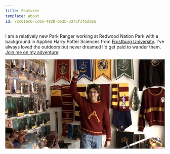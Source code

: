 ```yaml
---
title: Features
template: about
id: 72c016c6-cc0a-4928-b53b-3275f3f6da0a
---
```

I am a relatively new Park Ranger working at Redwood Nation Park with a background in Applied Harry Potter Sciences from [Frostburg University](http://frostburg.edu). I've always loved the outdoors but never dreamed I'd get paid to wander them. [Join me on my adventure](/blog)!

![Me](/assets/img/me.jpg)
